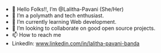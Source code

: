 - 👋 Hello Folks!!, I’m @Lalitha-Pavani (She/Her)
- 👀 I’m a polymath and tech enthusiast.
- 🌱 I’m currently learning Web development.
- 💞️ I’m looking to collaborate on good open source projects.
- 📫 How to reach me 
- LinkedIn: www.linkedin.com/in/lalitha-pavani-banda

<!---
Lalitha-Pavani/Lalitha-Pavani is a ✨ special ✨ repository because its `README.md` (this file) appears on your GitHub profile.
You can click the Preview link to take a look at your changes.
--->

